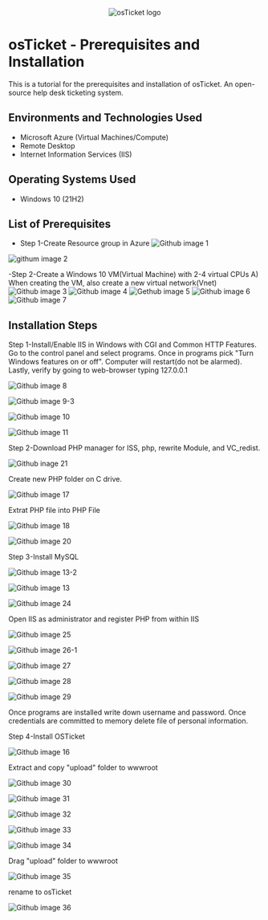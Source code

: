 <p align="center">
<img src="https://i.imgur.com/Clzj7Xs.png" alt="osTicket logo"/>
</p>

<h1>osTicket - Prerequisites and Installation</h1>
This is a tutorial for the prerequisites and installation of osTicket. An open-source help desk ticketing system.<br />




<h2>Environments and Technologies Used</h2>

- Microsoft Azure (Virtual Machines/Compute)
- Remote Desktop
- Internet Information Services (IIS)

<h2>Operating Systems Used </h2>

- Windows 10</b> (21H2)

<h2>List of Prerequisites</h2>

- Step 1-Create Resource group in Azure 
![Github image 1](https://github.com/PatrickJohnsonX7/osticket-prereqs/assets/163357195/8d0ad429-ae97-4adc-9917-35e0a600a16f)


![githum image 2](https://github.com/PatrickJohnsonX7/osticket-prereqs/assets/163357195/2e6f4775-516c-4971-8bb8-cc8ddbd37a9f)


-Step 2-Create a Windows 10 VM(Virtual Machine) with 2-4 virtual CPUs
  A) When creating the VM, also create a new virtual network(Vnet)
![Github image 3](https://github.com/PatrickJohnsonX7/osticket-prereqs/assets/163357195/ad299366-1359-40ea-8161-36ffa5e079e7)
![Github image 4](https://github.com/PatrickJohnsonX7/osticket-prereqs/assets/163357195/13b78ba1-78b2-4523-a003-8a63f16aa4cc)
 ![Gethub image 5](https://github.com/PatrickJohnsonX7/osticket-prereqs/assets/163357195/b4a986f5-a6a2-4e6c-830d-b05effa532d5)
 ![Github image 6](https://github.com/PatrickJohnsonX7/osticket-prereqs/assets/163357195/675edc78-bed2-4296-8310-7b316b98f709)
![Github image 7](https://github.com/PatrickJohnsonX7/osticket-prereqs/assets/163357195/9548f7cf-de20-439a-ad48-d00d48f33071)



<h2>Installation Steps</h2>
Step 1-Install/Enable IIS in Windows with CGI and Common HTTP Features. Go to the control panel and select programs. Once in programs pick "Turn Windows features on or off". Computer will restart(do not be alarmed). Lastly, verify by going to web-browser typing 127.0.0.1

![Github image 8](https://github.com/PatrickJohnsonX7/osticket-prereqs/assets/163357195/1ebd018d-0cf4-4304-8159-7ea01f931dbf)

![Github image 9-3](https://github.com/PatrickJohnsonX7/osticket-prereqs/assets/163357195/eadf0f8c-73a4-4663-ba13-e45dc4cc9e75)

![Github image 10](https://github.com/PatrickJohnsonX7/osticket-prereqs/assets/163357195/983eb698-a7eb-4564-88ea-8944937c1090)


![Github image 11](https://github.com/PatrickJohnsonX7/osticket-prereqs/assets/163357195/111fb1ce-22a4-475c-b0be-80f5b625ac57)

Step 2-Download PHP manager for ISS, php, rewrite Module, and VC_redist.


![Github inage 21](https://github.com/PatrickJohnsonX7/osticket-prereqs/assets/163357195/68fe145b-1491-4e4e-b1be-9c878d83fcda)

Create new PHP folder on C drive.


![Github image 17](https://github.com/PatrickJohnsonX7/osticket-prereqs/assets/163357195/58a5ce6d-6369-46a8-90c1-a400422b8351)

Extrat PHP file into PHP File

![Github image 18](https://github.com/PatrickJohnsonX7/osticket-prereqs/assets/163357195/ea102242-2f0b-416b-a276-76e3869f01ab)


![Github image 20](https://github.com/PatrickJohnsonX7/osticket-prereqs/assets/163357195/60d81a97-95fe-4dda-bf6a-aec2b8a9ebc2)


Step 3-Install MySQL

![Github image 13-2](https://github.com/PatrickJohnsonX7/osticket-prereqs/assets/163357195/40cb1c0f-a454-4983-ae70-0582a30f1c05)

![Github image 13](https://github.com/PatrickJohnsonX7/osticket-prereqs/assets/163357195/76cd1308-ca7e-473c-b82e-d42477d1cace)


![Github image 24](https://github.com/PatrickJohnsonX7/osticket-prereqs/assets/163357195/0d2ae1fa-e31e-4b25-83a1-2563897394a3)


Open IIS as administrator and register PHP from within IIS

![Github image 25](https://github.com/PatrickJohnsonX7/osticket-prereqs/assets/163357195/f41e0e9d-1989-4f74-9a5d-32c53ad055a9)


![Github image 26-1](https://github.com/PatrickJohnsonX7/osticket-prereqs/assets/163357195/f85528c5-4d66-46b9-8778-58a4b0af8a37)


![Github image 27](https://github.com/PatrickJohnsonX7/osticket-prereqs/assets/163357195/e9f7b0f5-85d3-4260-892b-678f3036bce1)



![Github image 28](https://github.com/PatrickJohnsonX7/osticket-prereqs/assets/163357195/36a38db2-399c-4276-a4f9-e654fb618f33)


![Github image 29](https://github.com/PatrickJohnsonX7/osticket-prereqs/assets/163357195/e6e1ec52-e8ff-489b-bffa-930d578dcce8)

Once programs are installed write down username and password. Once credentials are committed to memory delete file of personal information. 

Step 4-Install OSTicket 

![Github image 16](https://github.com/PatrickJohnsonX7/osticket-prereqs/assets/163357195/c49f0ac3-9454-46bc-af24-05b67eab51eb)

Extract and copy "upload" folder to wwwroot 


![Github image 30](https://github.com/PatrickJohnsonX7/osticket-prereqs/assets/163357195/dee29b6b-66c4-4894-9d14-bd2e8eb5e4cb)



![Github image 31](https://github.com/PatrickJohnsonX7/osticket-prereqs/assets/163357195/bf4c010e-b23e-4ca6-bdca-f35ee1895e3a)

![Github image 32](https://github.com/PatrickJohnsonX7/osticket-prereqs/assets/163357195/d291114c-98eb-4cba-a1c5-18f4ea329b92)


![Github image 33](https://github.com/PatrickJohnsonX7/osticket-prereqs/assets/163357195/dbb50c9f-4060-4a81-a5f4-9f65d71c7330)


![Github image 34](https://github.com/PatrickJohnsonX7/osticket-prereqs/assets/163357195/45b78e1b-b605-40fb-be2a-462d0dfb64b2)

Drag "upload" folder to wwwroot

![Github image 35](https://github.com/PatrickJohnsonX7/osticket-prereqs/assets/163357195/9570d6b5-233a-4360-bab6-882dc8eaf410)

rename to osTicket


![Github image 36](https://github.com/PatrickJohnsonX7/osticket-prereqs/assets/163357195/81f48ea9-06bd-46be-853c-77c9baaba9e5)




